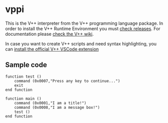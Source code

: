 # vppi
This is the V++ interpreter from the V++ programming language package. In order to install the V++ Runtime Environment you must [check releases](https://github.com/VMGP/vppi/releases). For documentation please [check the V++ wiki](https://github.com/VMGP/vppi/wiki).

In case you want to create V++ scripts and need syntax highlighting, you can [install the official V++ VSCode extension](https://marketplace.visualstudio.com/items?itemName=VMGPOfficial.vpp)

## Sample code
```
function test ()
	command (0x0007,"Press any key to continue...")
	exit
end function

function main ()
	command (0x0001,"I am a title!")
	command (0x0008,"I am a message box!")
	test ()
end function
```
